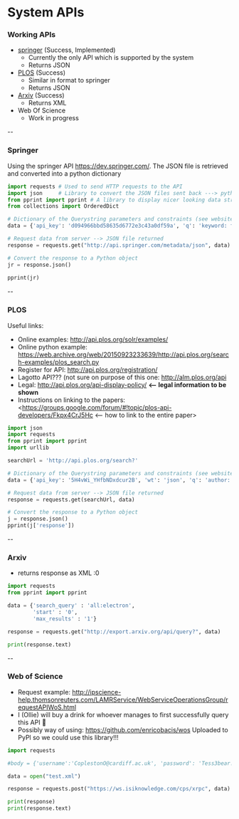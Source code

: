 # System APIs

### Working APIs
* [springer](#springer) (Success, Implemented)
	* Currently the only API which is supported by the system
	* Returns JSON
* [PLOS](#plos) (Success)
	* Similar in format to springer
	* Returns JSON
* [Arxiv](#arxiv) (Success)
	* Returns XML
* Web Of Science
	* Work in progress

--
<span id="springer"/>
### Springer

Using the springer API <https://dev.springer.com/>.  The JSON file is retrieved and converted into a python dictionary

```python
import requests # Used to send HTTP requests to the API
import json     # Library to convert the JSON files sent back ---> python dictionary
from pprint import pprint # A library to display nicer looking data structures
from collections import OrderedDict

# Dictionary of the Querystring parameters and constraints (see website for details)
data = {'api_key': 'd094966bbd58635d6772e3c43a0df59a', 'q': 'keyword: fossil', 'p': '10'}

# Request data from server --> JSON file returned
response = requests.get("http://api.springer.com/metadata/json", data)

# Convert the response to a Python object
jr = response.json()
    
pprint(jr)
```

--
<span id="plos"/>
### PLOS

Useful links:

* Online examples: <http://api.plos.org/solr/examples/>
* Online python example: <https://web.archive.org/web/20150923233639/http://api.plos.org/search-examples/plos_search.py>
* Register for API: <http://api.plos.org/registration/>
* Lagotto API??? (not sure on purpose of this one: <http://alm.plos.org/api>
* Legal: <http://api.plos.org/api-display-policy/> **<-- legal information to be shown**
* Instructions on linking to the papers: <https://groups.google.com/forum/#!topic/plos-api-developers/Fkpx4CrJ5Hc <-- how to link to the entire paper>

```python
import json
import requests
from pprint import pprint
import urllib

searchUrl = 'http://api.plos.org/search?'

# Dictionary of the Querystring parameters and constraints (see website for details)
data = {'api_key': '5H4vWi_YHfbNDxdcur2B', 'wt': 'json', 'q': 'author: *', 'p': '10'}

# Request data from server --> JSON file returned
response = requests.get(searchUrl, data)

# Convert the response to a Python object
j = response.json()
pprint(j['response'])

```
--
<span id="arxiv"/>
### Arxiv
* returns response as XML :0


```python
import requests
from pprint import pprint

data = {'search_query' : 'all:electron',
        'start' : '0',
        'max_results' : '1'}

response = requests.get("http://export.arxiv.org/api/query?", data)

print(response.text)
```

--
<span id="arxiv"/>
### Web of Science
* Request example: <http://ipscience-help.thomsonreuters.com/LAMRService/WebServiceOperationsGroup/requestAPIWoS.html>
* I (Ollie) will buy a drink for whoever manages to first successfully query this API 🍺
* Possibly way of using: https://github.com/enricobacis/wos Uploaded to PyPl so we could use this library!!!

```python
import requests

#body = {'username':'CoplestonO@cardiff.ac.uk', 'password': 'Tess3bear!'}

data = open("test.xml")

response = requests.post("https://ws.isiknowledge.com/cps/xrpc", data)

print(response)
print(response.text)
```
